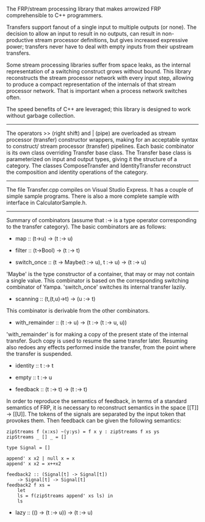 The FRP/stream processing library that makes arrowized FRP comprehensible to C++ programmers.

Transfers support fanout of a single input to multiple outputs (or none).
The decision to allow an input to result in no outputs, can result in
non-productive stream processor definitions, but gives increased
expressive power; transfers never have to deal with empty inputs
from their upstream transfers.

Some stream processing libraries suffer from space leaks, as the internal
representation of a switching construct grows without bound. This library
reconstructs the stream processor network with every input step, allowing
to produce a compact representation of the internals of that stream
processor network. That is important when a process network switches often.

The speed benefits of C++ are leveraged; this library is designed to work
without garbage collection.

------------------------------------------

The operators >> (right shift) and | (pipe) are overloaded as stream processor
(transfer) constructor wrappers, making for an acceptable syntax to construct/
stream processor (transfer) pipelines. Each basic combinator is its own class
overriding Transfer base class. The Transfer base class is parameterized on
input and output types, giving it the structure of a category. The classes
ComposeTransfer and IdentityTransfer reconstruct the composition and identity
operations of the category.

------------------------------------------

The file Transfer.cpp compiles on Visual Studio Express. It has a couple of
simple sample programs. There is also a more complete sample with interface
in CalculatorSample.h.

------------------------------------------

Summary of combinators (assume that :-> is a type operator corresponding to
the transfer category). The basic combinators are as follows:

* map :: (t-\>u) -\> (t :-> u)

* filter :: (t-\>Bool) -\> (t :-> t)

* switch\_once :: (t -\> Maybe(t :-> u), t :-> u) -\> (t :-> u)

'Maybe' is the type constructor of a container, that may or may not contain
a single value. This combinator is based on the corresponding switching
combinator of Yampa. 'switch\_once' switches its internal transfer lazily.

* scanning :: (t,(t,u)-\>t) -\> (u :-> t)

This combinator is derivable from the other combinators.

* with\_remainder :: (t :-> u) -\> (t :-> (t :-> u, u))

'with\_remainder' is for making a copy of the present state of the internal
transfer. Such copy is used to resume the same transfer later. Resuming
also redoes any effects performed inside the transfer, from the point where
the transfer is suspended.

* identity :: t :-> t

* empty :: t :-> u

* feedback :: (t :-> t) -\> (t :-> t)

In order to reproduce the semantics of feedback, in terms of a standard
semantics of FRP, it is necessary to reconstruct semantics in the space
[[T]] -> [[U]]. The tokens of the signals are separated by the input
token that provokes them. Then feedback can be given the following
semantics:

```
zipStreams f (x:xs) ~(y:ys) = f x y : zipStreams f xs ys
zipStreams _ [] _ = []

type Signal = []

append' x x2 | null x = x
append' x x2 = x++x2

feedback2 :: (Signal[t] -> Signal[t])
	-> Signal[t] -> Signal[t]
feedback2 f xs =
	let
	ls = f(zipStreams append' xs ls) in
	ls
```

* lazy :: (() -\> (t :-> u)) -\> (t :-> u)
